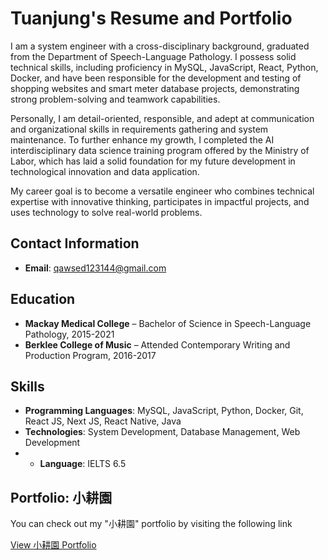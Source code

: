 # Tuanjung's Resume and Portfolio

I am a system engineer with a cross-disciplinary background, graduated from the Department of Speech-Language Pathology. I possess solid technical skills, including proficiency in MySQL, JavaScript, React, Python, Docker, and have been responsible for the development and testing of shopping websites and smart meter database projects, demonstrating strong problem-solving and teamwork capabilities.

Personally, I am detail-oriented, responsible, and adept at communication and organizational skills in requirements gathering and system maintenance. To further enhance my growth, I completed the AI interdisciplinary data science training program offered by the Ministry of Labor, which has laid a solid foundation for my future development in technological innovation and data application.

My career goal is to become a versatile engineer who combines technical expertise with innovative thinking, participates in impactful projects, and uses technology to solve real-world problems.

## Contact Information
- **Email**: qawsed123144@gmail.com

## Education
- **Mackay Medical College** – Bachelor of Science in Speech-Language Pathology, 2015-2021
- **Berklee College of Music** – Attended Contemporary Writing and Production Program, 2016-2017

## Skills
- **Programming Languages**: MySQL, JavaScript, Python, Docker, Git, React JS, Next JS, React Native, Java
- **Technologies**: System Development, Database Management, Web Development
- - **Language**: IELTS 6.5

## Portfolio: 小耕園
You can check out my "小耕園" portfolio by visiting the following link

[View 小耕園 Portfolio](https://lite-agrotech.com/)
